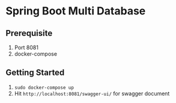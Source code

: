 # Spring Boot Multi Database

## Prerequisite

 1. Port 8081
 2. docker-compose 
 
 ## Getting Started
1. `sudo docker-compose up`
2. Hit `http://localhost:8081/swagger-ui/` for swagger document
